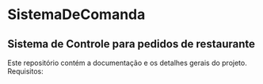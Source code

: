 # SistemaDeComanda

## Sistema de Controle para pedidos de restaurante

Este repositório contém a documentação e os detalhes gerais do projeto.
Requisitos:
